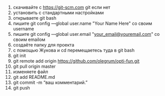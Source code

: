 1) скачивайте с https://git-scm.com git если нет
2) установить с стандартными настройками
3) открываете git bash
4) пишите git config —global user.name "Your Name Here" со своим username
5) пишите git config —global user.email "your_email@youremail.com" со своим emailом
6) создаёте папку для проекта
7) с помощью Жукова и cd перемещаетесь туда в git bash
8) git init
9) git remote add origin https://github.com/olegrum/opti-fun.git
10) git pull origin master
11) изменяете файл
12) git add README.md
13) git commit -m “ваш комментарий.”
14) git push
